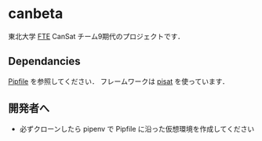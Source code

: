 # canbeta

東北大学 [FTE](https://www.fte-tohoku.org/) CanSat チーム9期代のプロジェクトです．

## Dependancies

[Pipfile](./Pipfile) を参照してください．
フレームワークは [pisat](https://github.com/jjj999/pisat) を使っています．

## 開発者へ

* 必ずクローンしたら pipenv で Pipfile に沿った仮想環境を作成してください
